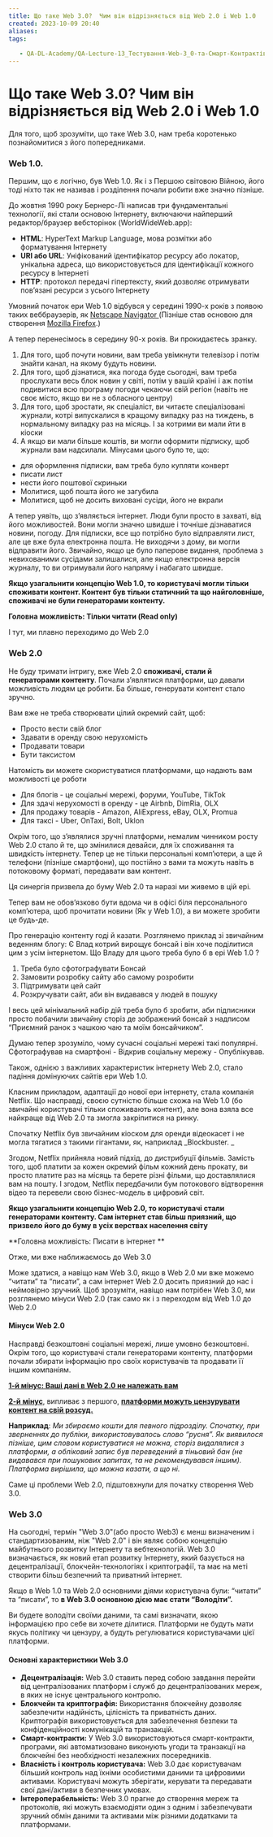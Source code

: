 ```yaml
---
title: Що таке Web 3.0?  Чим він відрізняється від Web 2.0 i Web 1.0
created: 2023-10-09 20:40
aliases: 
tags:
  
   - QA-DL-Academy/QA-Lecture-13_Тестування-Web-3_0-та-Смарт-Контрактів
---
```

# Що таке Web 3.0?  Чим він відрізняється від Web 2.0 i Web 1.0

Для того, щоб зрозуміти, що таке Web 3.0, нам треба коротенько познайомитися з його попередниками. 

### **Web 1.0.**

Першим, що є логічно, був Web 1.0. Як і з Першою світовою Війною, його тоді ніхто так не називав і розділення почали робити вже значно пізніше. 

До жовтня 1990 року Бернерс-Лі написав три фундаментальні технології, які стали основою Інтернету, включаючи найперший редактор/браузер вебсторінок (WorldWideWeb.app):

* **HTML**: HyperText Markup Language, мова розмітки або форматування Інтернету
* **URI або URL**: Уніфікований ідентифікатор ресурсу або локатор, унікальна адреса, що використовується для ідентифікації кожного ресурсу в Інтернеті
* **HTTP**: протокол передачі гіпертексту, який дозволяє отримувати пов’язані ресурси з усього Інтернету

Умовний початок ери Web 1.0 відбувся у середині 1990-х років з появою таких веббраузерів, як [Netscape Navigator ](https://uk.wikipedia.org/wiki/Netscape_Navigator)(Пізніше став основою для створення [Mozilla Firefox](https://uk.wikipedia.org/wiki/Mozilla_Firefox).)

А тепер перенесімось в середину 90-х років. Ви прокидаєтесь зранку. 
1. Для того, щоб почути новини, вам треба увімкнути телевізор і потім знайти канал, на якому будуть новини. 
2. Для того, щоб дізнатися, яка погода буде сьогодні, вам треба прослухати весь блок новин у світі, потім у вашій країні і аж потім подивитися всю програму погоди чекаючи свій регіон (навіть не своє місто, якщо ви не з обласного центру)
3. Для того, щоб зростати, як  спеціаліст, ви читаєте спеціалізовані журнали, котрі випускалися в кращому випадку раз на тиждень, в нормальному випадку раз на місяць. І за котрими ви мали йти в кіоски
4. А якщо ви мали більше коштів, ви могли оформити підписку, щоб журнали вам надсилали. Мінусами цього було те, що:
* для оформлення підписки, вам треба було купляти конверт
* писати лист
* нести його поштової скриньки 
* Молитися, щоб пошта його не загубила 
* Молитися, щоб не досить виховані сусіди, його не вкрали 

А тепер уявіть, що зʼявляється інтернет. Люди були просто в захваті, від його можливостей. Вони могли значно швидше і точніше дізнаватися новини, погоду. Для підписки, все що потрібно було відправляти лист, але це вже була електронна пошта. Не виходячи з дому, ви могли відправити його. Звичайно, якщо це було паперове видання, проблема з невихованими сусідами залишалися, але якщо електронна версія журналу, то ви отримували його напряму і набагато швидше. 

**Якщо узагальнити концепцію Web 1.0, то користувачі могли тільки споживати контент. Контент був тільки статичний та що найголовніше, споживачі не були генераторами контенту.**

**Головна можливість: Тільки читати (Read only)**

І тут, ми плавно переходимо до Web 2.0 

### **Web 2.0**

Не буду тримати інтригу, вже Web 2.0 **споживачі, стали й генераторами контенту**. Почали зʼявлятися платформи, що давали можливість людям це робити. Ба більше, генерувати контент стало зручно.

Вам вже не треба створювати цілий окремий сайт, щоб: 

* Просто вести свій блог
* Здавати в оренду свою нерухомість 
* Продавати товари 
* Бути таксистом 

Натомість ви можете скористуватися платформами, що надають вам можливості це роботи
* Для блогів - це соціальні мережі, форуми, YouTube, TikTok 
* Для здачі нерухомості в оренду -  це Airbnb, DimRia, OLX
* Для продажу товарів - Amazon, AliExpress, eBay, OLX, Promua
* Для таксі - Uber, OnTaxi, Bolt, Uklon

Окрім того, що зʼявлялися зручні платформи, немалим чинником росту Web 2.0  стало й те, що змінилися девайси, для їх споживання та швидкість інтернету. Тепер це не тільки персональні компʼютери, а ще й телефони (пізніше смартфони), що постійно з вами та можуть навіть в потоковому форматі, передавати вам контент. 

Ця синергія призвела до буму Web 2.0 та наразі ми живемо в цій ері. 

Тепер вам не обовʼязково бути вдома чи в офісі біля персонального компʼютера, щоб прочитати новини (Як у Web 1.0), а ви можете зробити це будь-де. 

Про генерацію контенту годі й казати. Розглянемо приклад зі звичайним веденням блогу:  Є Влад котрий вирощує бонсай і він хоче поділитися цим з усім інтернетом.  Що Владу для цього треба було б в ері Web 1.0 ? 

1. Треба було сфотографувати Бонсай
2. Замовити розробку сайту або  самому розробити
3. Підтримувати цей сайт
4. Розкручувати сайт, аби він видавався у людей в пошуку

 І весь цей мінімальний набір дій треба було б зробити, аби підписники просто побачили звичайну сторіз де зображений бонсай з надписом “Приємний ранок з чашкою чаю та моїм бонсайчиком”.

Думаю тепер зрозуміло, чому сучасні соціальні мережі такі популярні. Сфотографував на смартфоні - Відкрив соціальну мережу - Опублікував. 

Також, однією з важливих характеристик інтернету Web 2.0, стало падіння домінуючих  сайтів ери Web 1.0. 

Класним прикладом, адаптації до нової ери інтернету, стала компанія Netflix. Що насправді, своєю сутністю більше схожа на Web 1.0 (бо звичайні користувачі тільки споживають контент), але вона взяла  все найкраще від Web 2.0 та змогла закріпитися на ринку. 

Спочатку Netflix був звичайним кіоском для оренди відеокасет і не могла тягатися з такими гігантами, як, наприклад _Blockbuster. _

Згодом, Netflix прийняла новий підхід, до дистрибуції фільмів. Замість того, щоб платити за кожен окремий фільм кожний день прокату, ви просто платите раз на місяць та берете різні фільми, що доставлялися вам на пошту. І згодом, Netflix передбачили бум потокового відтворення відео та перевели свою бізнес-модель в цифровий світ.    

**Якщо узагальнити концепцію Web 2.0, то користувачі стали генераторами контенту. Сам інтернет став більш приязний, що призвело його до буму в усіх верствах населення світу**

**Головна можливість: Писати в інтернет **

Отже, ми вже наближаємось до Web 3.0  

Може здатися, а навіщо нам Web 3.0, якщо в Web 2.0  ми вже можемо “читати” та “писати”, а сам інтернет Web 2.0  досить приязний до нас і неймовірно зручний.  Щоб зрозуміти, навіщо нам потрібен Web 3.0, ми розглянемо мінуси Web 2.0 (так само як і з переходом від Web 1.0 до Web 2.0

#### Мінуси Web 2.0 

Насправді безкоштовні соціальні мережі, лише умовно безкоштовні. Окрім того, що користувачі стали генераторами контенту, платформи почали збирати інформацію про своїх користувачів та продавати її іншим компаніям. 

**<span style="text-decoration:underline;">1-й мінус: Ваші дані в Web 2.0 не належать вам </span>**

**<span style="text-decoration:underline;">2-й мінус</span>**, випливає з першого, **<span style="text-decoration:underline;">платформи можуть цензурувати контент на свій розсуд. </span>**

**Наприклад**: _Ми збираємо кошти для певного підрозділу. Спочатку, при зверненнях до публіки, використовувалось слово “русня”. Як виявилося пізніше, цим словом користуватися не можна, сторіз видалялися з платформи, а обліковий запис був переведений в тіньовий бан (не видавався при пошукових запитах, та не рекомендувався іншим). Платформа вирішила, що можна казати, а що ні._

Саме ці проблеми Web 2.0, підштовхнули для початку створення  Web 3.0.

### Web 3.0

На сьогодні, термін "Web 3.0"(або просто Web3) є менш визначеним і стандартизованим, ніж "Web 2.0" і він являє собою концепцію майбутнього розвитку Інтернету та вебтехнологій. Web 3.0 визначається, як новий етап розвитку Інтернету, який базується на децентралізації, блокчейн-технологіях і криптографії, та має на меті створити більш безпечний та приватний інтернет. 

Якщо в Web 1.0 та Web 2.0 основними діями користувача були: “читати” та “писати”, то **в Web 3.0 основною дією має стати “Володіти”.**

Ви будете володіти своїми даними, та самі визначати, якою інформацією про себе ви хочете ділитися.  Платформи не будуть мати якусь політику чи цензуру, а будуть регулюватися користувачами цієї платформи.  
#### Основні характеристики Web 3.0

* **Децентралізація:** Web 3.0 ставить перед собою завдання перейти від централізованих платформ і служб до децентралізованих мереж, в яких не існує центрального контролю. 
* **Блокчейн та криптографія:** Використання блокчейну дозволяє забезпечити надійність, цілісність та приватність даних. Криптографія використовується для забезпечення безпеки та конфіденційності комунікацій та транзакцій.
* **Смарт-контракти:** У Web 3.0 використовуються смарт-контракти, програми, які автоматизовано виконують угоди та транзакції на блокчейні без необхідності незалежних посередників.
* **Власність і контроль користувача:** Web 3.0 дає користувачам більший контроль над їхніми особистими даними та цифровими активами. Користувачі можуть зберігати, керувати та передавати свої дані/активи в безпечних умовах.
* **Інтероперабельність:** Web 3.0 прагне до створення мереж та протоколів, які можуть взаємодіяти один з одним і забезпечувати зручний обмін даними та активами між різними додатками та платформами.